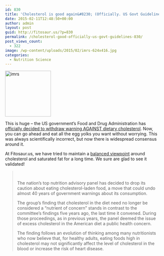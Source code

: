 ```yaml
---
id: 830
title: 'Cholesterol is good again&#8230; (Officially. US Govt Guidelines)'
date: 2015-02-11T12:48:50+00:00
author: admin
layout: post
guid: http://fitosaur.us/?p=830
permalink: /cholesterol-good-officially-us-govt-guidelines-830/
post_views_count:
  - 322
image: /wp-content/uploads/2015/02/imrs-624x416.jpg
categories:
  - Nutrition Science
---
```

<a href="http://fitosaur.us/wp-content/uploads/2015/02/imrs.jpg" onclick="_gaq.push(['_trackEvent', 'outbound-article', 'http://fitosaur.us/wp-content/uploads/2015/02/imrs.jpg', '']);" ><img class="alignleft size-thumbnail wp-image-831" src="http://fitosaur.us/wp-content/uploads/2015/02/imrs-300x300.jpg" alt="imrs" width="150" height="150" /></a>

This is huge &#8211; the US government&#8217;s Food and Drug Administration has <a href="http://www.washingtonpost.com/blogs/wonkblog/wp/2015/02/10/feds-poised-to-withdraw-longstanding-warnings-about-dietary-cholesterol/" onclick="_gaq.push(['_trackEvent', 'outbound-article', 'http://www.washingtonpost.com/blogs/wonkblog/wp/2015/02/10/feds-poised-to-withdraw-longstanding-warnings-about-dietary-cholesterol/', ' officially decided to withdraw warning AGAINST dietary cholesterol']);" >officially decided to withdraw warning AGAINST dietary cholesterol</a>. Now, you can go ahead and eat all the egg yolks you want without worrying. This was always scientifically incorrect, but now there is widespread consensus around it.

At Fitosaur.us, we have tried to maintain a [balanced viewpoint](fitosaur.us/the-truth-about-saturated-fat-583/) around cholesterol and saturated fat for a long time. We sure are glad to see it validated!

> &nbsp;
> 
> The nation’s top nutrition advisory panel has decided to drop its caution about eating cholesterol-laden food, a move that could undo almost 40 years of government warnings about its consumption.
> 
> The group’s finding that cholesterol in the diet need no longer be considered a “nutrient of concern” stands in contrast to the committee’s findings five years ago, the last time it convened. During those proceedings, as in previous years, the panel deemed the issue of excess cholesterol in the American diet a public health concern.
> 
> The finding follows an evolution of thinking among many nutritionists who now believe that, for healthy adults, eating foods high in cholesterol may not significantly affect the level of cholesterol in the blood or increase the risk of heart disease.